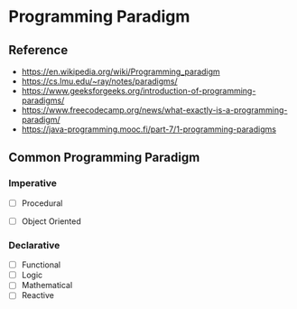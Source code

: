 # Programming Paradigm


## Reference

* https://en.wikipedia.org/wiki/Programming_paradigm
* https://cs.lmu.edu/~ray/notes/paradigms/
* https://www.geeksforgeeks.org/introduction-of-programming-paradigms/
* https://www.freecodecamp.org/news/what-exactly-is-a-programming-paradigm/
* https://java-programming.mooc.fi/part-7/1-programming-paradigms


## Common Programming Paradigm


### Imperative

* [ ] Procedural
* [ ] Object Oriented


### Declarative

* [ ] Functional
* [ ] Logic
* [ ] Mathematical
* [ ] Reactive
